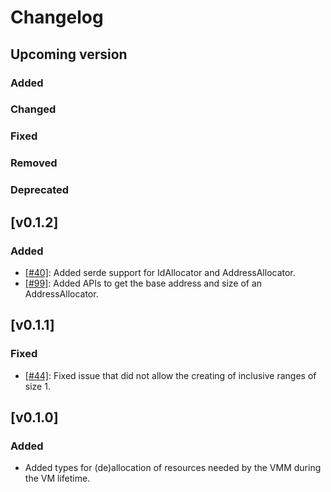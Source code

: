 # Changelog

## Upcoming version

### Added
### Changed
### Fixed
### Removed
### Deprecated

## [v0.1.2]

### Added

- [[#40]](https://github.com/rust-vmm/vm-allocator/pull/40): Added serde
  support for IdAllocator and AddressAllocator.
- [[#99]](https://github.com/rust-vmm/vm-allocator/pull/99): Added APIs to
  get the base address and size of an AddressAllocator.

## [v0.1.1]

### Fixed

- [[#44]](https://github.com/rust-vmm/vm-allocator/pull/44): Fixed issue that
  did not allow the creating of inclusive ranges of size 1.

## [v0.1.0]

### Added

- Added types for (de)allocation of resources needed by the VMM during the VM
  lifetime.
